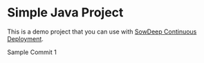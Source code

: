 # Simple Java Project
This is a demo project that you can use with [SowDeep  Continuous Deployment](https://buddy.works).

Sample Commit 1